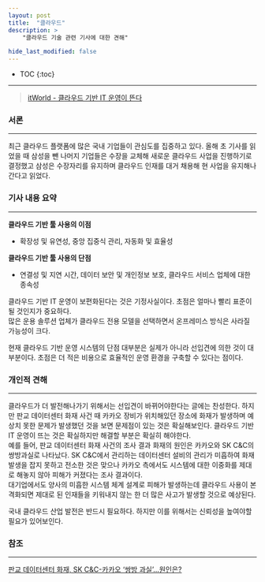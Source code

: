 ```yaml
---
layout: post
title:  "클라우드"
description: >
    "클라우드 기술 관련 기사에 대한 견해"

hide_last_modified: false
---
```

* TOC
{:toc}
***

> [itWorld - 클라우드 기반 IT 운영이 뜬다](https://www.itworld.co.kr/news/291883)

### 서론
***
최근 클라우드 플랫폼에 많은 국내 기업들이 관심도를 집중하고 있다. 올해 초 기사를 읽었을 때 삼성을 뺀 나머지 기업들은 수장을 교체해 새로운 클라우드 사업을 진행하기로 결정했고 삼성은 수장자리를 유지하며 클라우드 인재를 대거 채용해 현 사업을 유지해나간다고 읽었다.    

### 기사 내용 요약
***
**클라우드 기반 툴 사용의 이점**
- 확장성 및 유연성, 중앙 집중식 관리, 자동화 및 효율성

**클라우드 기반 툴 사용의 단점**
- 연결성 및 지연 시간, 데이터 보안 및 개인정보 보호, 클라우드 서비스 업체에 대한 종속성   

클라우드 기반 IT 운영이 보편화된다는 것은 기정사실이다. 초점은 얼마나 빨리 표준이 될 것인지가 중요하다.   
많은 운용 솔루션 업체가 클라우드 전용 모델을 선택하면서 온프레미스 방식은 사라질 가능성이 크다.   

현재 클라우드 기반 운영 시스템의 단점 대부분은 실제가 아니라 선입견에 의한 것이 대부분이다. 초점은 더 적은 비용으로 효율적인 운영 환경을 구축할 수 있다는 점이다. 

### 개인적 견해
***
클라우드가 더 발전해나가기 위해서는 선입견이 바뀌어야한다는 글에는 찬성한다. 하지만 판교 데이터센터 화재 사건 때 카카오 장비가 위치해있던 장소에 화재가 발생하며 예상치 못한 문제가 발생했던 것을 보면 문제점이 있는 것은 확실해보인다. 클라우드 기반 IT 운영이 뜨는 것은 확실하지만 해결할 부분은 확실히 해야한다.   
예를 들어, 판교 데이터센터 화재 사건의 조사 결과 화재의 원인은 카카오와 SK C&C의 쌍방과실로 나타났다. SK C&C에서 관리하는 데이터센터 설비의 관리가 미흡하여 화재 발생을 잡지 못하고 전소한 것은 맞으나 카카오 측에서도 시스템에 대한 이중화를 제대로 해놓지 않아 피해가 커졌다는 조사 결과이다.    
대기업에서도 양사의 미흡한 시스템 체계 설계로 피해가 발생하는데 클라우드 사용이 본격화되면 제대로 된 인재들을 키워내지 않는 한 더 많은 사고가 발생할 것으로 예상된다.    

국내 클라우드 산업 발전은 반드시 필요하다. 하지만 이를 위해서는 신뢰성을 높여야할 필요가 있어보인다. 

### 참조
***
[판교 데이터센터 화재, SK C&C-카카오 ‘쌍방 과실’…원인은?](http://m.ddaily.co.kr/page/view/2022120613105788224)   
